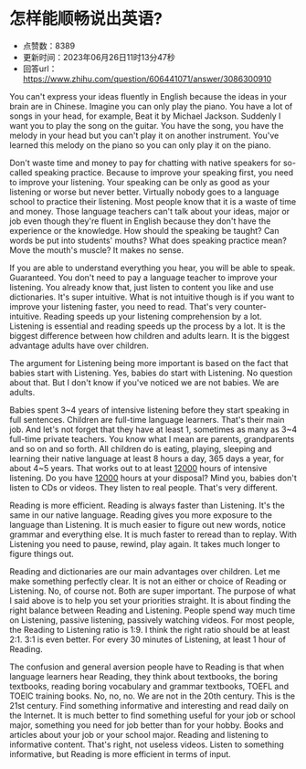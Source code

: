 # 怎样能顺畅说出英语?
- 点赞数：8389
- 更新时间：2023年06月26日11时13分47秒
- 回答url：https://www.zhihu.com/question/606441071/answer/3086300910
<body>
 <p data-pid="sGLM5YXu">You can't express your ideas fluently in English because the ideas in your brain are in Chinese. Imagine you can only play the piano. You have a lot of songs in your head, for example, Beat it by Michael Jackson. Suddenly I want you to play the song on the guitar. You have the song, you have the melody in your head but you can't play it on another instrument. You've learned this melody on the piano so you can only play it on the piano.</p>
 <p data-pid="Nuw1ggZa">Don't waste time and money to pay for chatting with native speakers for so-called speaking practice. Because to improve your speaking first, you need to improve your listening. Your speaking can be only as good as your listening or worse but never better. Virtually nobody goes to a language school to practice their listening. Most people know that it is a waste of time and money. Those language teachers can't talk about your ideas, major or job even though they're fluent in English because they don't have the experience or the knowledge. How should the speaking be taught? Can words be put into students' mouths? What does speaking practice mean? Move the mouth's muscle? It makes no sense.</p>
 <p data-pid="VmeSePlm">If you are able to understand everything you hear, you will be able to speak. Guaranteed. You don't need to pay a language teacher to improve your listening. You already know that, just listen to content you like and use dictionaries. It's super intuitive. What is not intuitive though is if you want to improve your listening faster, you need to read. That's very counter-intuitive. Reading speeds up your listening comprehension by a lot. Listening is essential and reading speeds up the process by a lot. It is the biggest difference between how children and adults learn. It is the biggest advantage adults have over children.</p>
 <p data-pid="vUimsGaE">The argument for Listening being more important is based on the fact that babies start with Listening. Yes, babies do start with Listening. No question about that. But I don't know if you've noticed we are not babies. We are adults.</p>
 <p data-pid="hVCsW0OR">Babies spent 3~4 years of intensive listening before they start speaking in full sentences. Children are full-time language learners. That's their main job. And let's not forget that they have at least 1, sometimes as many as 3~4 full-time private teachers. You know what I mean are parents, grandparents and so on and so forth. All children do is eating, playing, sleeping and learning their native language at least 8 hours a day, 365 days a year, for about 4~5 years. That works out to at least <a href="tel:12000">12000</a> hours of intensive listening. Do you have <a href="tel:12000">12000</a> hours at your disposal? Mind you, babies don't listen to CDs or videos. They listen to real people. That's very different.</p>
 <p data-pid="pkaCdkPi">Reading is more efficient. Reading is always faster than Listening. It's the same in our native language. Reading gives you more exposure to the language than Listening. It is much easier to figure out new words, notice grammar and everything else. It is much faster to reread than to replay. With Listening you need to pause, rewind, play again. It takes much longer to figure things out.</p>
 <p data-pid="tdJRii9i">Reading and dictionaries are our main advantages over children. Let me make something perfectly clear. It is not an either or choice of Reading or Listening. No, of course not. Both are super important. The purpose of what I said above is to help you set your priorities straight. It is about finding the right balance between Reading and Listening. People spend way much time on Listening, passive listening, passively watching videos. For most people, the Reading to Listening ratio is 1:9. I think the right ratio should be at least 2:1. 3:1 is even better. For every 30 minutes of Listening, at least 1 hour of Reading.</p>
 <p data-pid="NPEJQ5ax">The confusion and general aversion people have to Reading is that when language learners hear Reading, they think about textbooks, the boring textbooks, reading boring vocabulary and grammar textbooks, TOEFL and TOEIC training books. No, no, no. We are not in the 20th century. This is the 21st century. Find something informative and interesting and read daily on the Internet. It is much better to find something useful for your job or school major, something you need for job better than for your hobby. Books and articles about your job or your school major. Reading and listening to informative content. That's right, not useless videos. Listen to something informative, but Reading is more efficient in terms of input.</p>
</body>